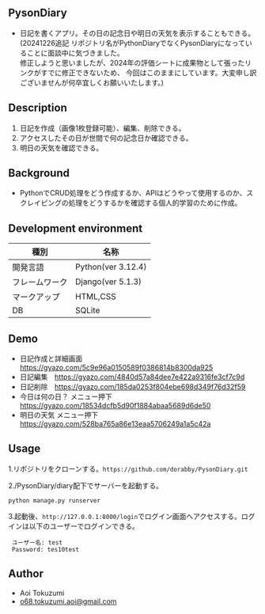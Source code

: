 ## PysonDiary
* 日記を書くアプリ。その日の記念日や明日の天気を表示することもできる。</br>
  (20241226追記 リポジトリ名がPythonDiaryでなくPysonDiaryになっていることに面談中に気づきました。</br>
  修正しようと思いましたが、2024年の評価シートに成果物として張ったリンクがすでに修正できないため、
  今回はこのままにしています。大変申し訳ございませんが何卒宜しくお願いいたします。)

## Description
1. 日記を作成（画像1枚登録可能）、編集、削除できる。
2. アクセスしたその日が世間で何の記念日か確認できる。
3. 明日の天気を確認できる。

## Background
* PythonでCRUD処理をどう作成するか、APIはどうやって使用するのか、スクレイピングの処理をどうするかを確認する個人的学習のために作成。

## Development environment
|種別|名称|
|----|----|
|開発言語|Python(ver 3.12.4)|
|フレームワーク|Django(ver 5.1.3)|
|マークアップ|HTML,CSS|
|DB|SQLite|

## Demo
* 日記作成と詳細画面　https://gyazo.com/5c9e96a0150589f0386814b8300da925
* 日記編集　https://gyazo.com/4840d57a84dee7e422a9316fe3cf7c9d
* 日記削除　https://gyazo.com/185da0253f804ebe698d349f76d32f59
* 今日は何の日？ メニュー押下　https://gyazo.com/18534dcfb5d90f1884abaa5689d6de50
* 明日の天気 メニュー押下　https://gyazo.com/528ba765a86e13eaa5706249a1a5c42a

## Usage
1.リポジトリをクローンする。`https://github.com/dorabby/PysonDiary.git`

2./PysonDiary/diary配下でサーバーを起動する。
```
python manage.py runserver
```
3.起動後、`http://127.0.0.1:8000/login`でログイン画面へアクセスする。ログインは以下のユーザーでログインできる。
```
 ユーザー名: test
 Password: tes10test
```

## Author
* Aoi Tokuzumi
* o68.tokuzumi.aoi@gmail.com

